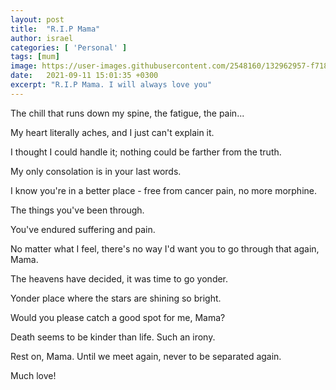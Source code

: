 ```yaml
---
layout: post
title:  "R.I.P Mama"
author: israel
categories: [ 'Personal' ]
tags: [mum]
image: https://user-images.githubusercontent.com/2548160/132962957-f7187af1-408f-488b-9df6-c081a091ccc4.jpeg
date:   2021-09-11 15:01:35 +0300
excerpt: "R.I.P Mama. I will always love you"
---
```


The chill that runs down my spine, the fatigue, the pain...

My heart literally aches, and I just can't explain it. 

I thought I could handle it; nothing could be farther from the truth. 

My only consolation is in your last words. 

I know you're in a better place - free from cancer pain, no more morphine. 

The things you've been through.

You've endured suffering and pain.

No matter what I feel, there's no way I'd want you to go through that again, Mama. 

The heavens have decided, it was time to go yonder. 

Yonder place where the stars are shining so bright. 

Would you please catch a good spot for me, Mama? 

Death seems to be kinder than life. Such an irony. 

Rest on, Mama. Until we meet again, never to be separated again. 

Much love! 